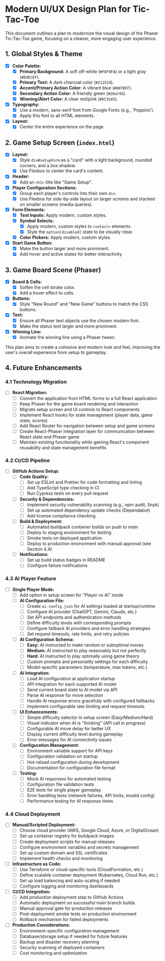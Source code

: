 # Modern UI/UX Design Plan for Tic-Tac-Toe

This document outlines a plan to modernize the visual design of the Phaser Tic-Tac-Toe game, focusing on a cleaner, more engaging user experience.

## 1. Global Styles & Theme

- [x] **Color Palette:**
    - [x] **Primary Background:** A soft off-white (`#F8F9FA`) or a light gray (`#E9ECEF`).
    - [x] **Primary Text:** A dark charcoal color (`#212529`).
    - [x] **Accent/Primary Action Color:** A vibrant blue (`#007BFF`).
    - [x] **Secondary Action Color:** A friendly green (`#28a745`).
    - [x] **Winning/Alert Color:** A clear red/pink (`#DC3545`).
- [x] **Typography:**
    - [x] Use a modern, sans-serif font from Google Fonts (e.g., 'Poppins').
    - [x] Apply this font to all HTML elements.
- [x] **Layout:**
    - [x] Center the entire experience on the page.

## 2. Game Setup Screen (`index.html`)

- [x] **Layout:**
    - [x] Style `div#setupForm` as a "card" with a light background, rounded corners, and a box shadow.
    - [x] Use Flexbox to center the card's content.
- [x] **Header:**
    - [x] Add an `<h1>` title like "Game Setup".
- [x] **Player Configuration Sections:**
    - [x] Group each player's controls into their own `div`.
    - [x] Use Flexbox for side-by-side layout on larger screens and stacked on smaller screens (media queries).
- [x] **Form Elements:**
    - [x] **Text Inputs:** Apply modern, custom styles.
    - [x] **Symbol Selects:**
        - [x] Apply modern, custom styles to `<select>` elements.
        - [x] Style the `option[disabled]` state to be visually clear.
    - [x] **Color Pickers:** Apply modern, custom styles.
- [x] **Start Game Button:**
    - [x] Make the button larger and more prominent.
    - [x] Add hover and active states for better interactivity.

## 3. Game Board Scene (Phaser)

- [x] **Board & Cells:**
    - [x] Soften the cell stroke color.
    - [x] Add a hover effect to cells.
- [x] **Buttons:**
    - [x] Style "New Round" and "New Game" buttons to match the CSS buttons.
- [x] **Text:**
    - [x] Ensure all Phaser text objects use the chosen modern font.
    - [x] Make the status text larger and more prominent.
- [x] **Winning Line:**
    - [x] Animate the winning line using a Phaser tween.

This plan aims to create a cohesive and modern look and feel, improving the user's overall experience from setup to gameplay.

## 4. Future Enhancements

### 4.1 Technology Migration
- [ ] **React Migration:**
    - [ ] Convert the application from HTML forms to a full React application
    - [ ] Keep Phaser for the game board rendering and interaction
    - [ ] Migrate setup screen and UI controls to React components
    - [ ] Implement React hooks for state management (player data, game state, scores)
    - [ ] Add React Router for navigation between setup and game screens
    - [ ] Create React-Phaser integration layer for communication between React state and Phaser game
    - [ ] Maintain existing functionality while gaining React's component reusability and state management benefits

### 4.2 CI/CD Pipeline
- [ ] **GitHub Actions Setup:**
    - [ ] **Code Quality:**
        - [ ] Set up ESLint and Prettier for code formatting and linting
        - [ ] Add TypeScript type checking in CI
        - [ ] Run Cypress tests on every pull request
    - [ ] **Security & Dependencies:**
        - [ ] Implement security vulnerability scanning (e.g., npm audit, Snyk)
        - [ ] Set up automated dependency update checks (Dependabot)
        - [ ] Add license compliance checking
    - [ ] **Build & Deployment:**
        - [ ] Automated buildpack container builds on push to main
        - [ ] Deploy to staging environment for testing
        - [ ] Smoke tests on deployed application
        - [ ] Deploy to production environment with manual approval (see Section 4.4)
    - [ ] **Notifications:**
        - [ ] Set up build status badges in README
        - [ ] Configure failure notifications

### 4.3 AI Player Feature
- [ ] **Single Player Mode:**
    - [ ] Add option in setup screen for "Player vs AI" mode
    - [ ] **AI Configuration File:**
        - [ ] Create `ai-config.json` for AI settings loaded at startup/runtime
        - [ ] Configure AI provider (ChatGPT, Gemini, Claude, etc.)
        - [ ] Set API endpoints and authentication methods
        - [ ] Define difficulty levels with corresponding prompts
        - [ ] Configure fallback AI providers and error handling strategies
        - [ ] Set request timeouts, rate limits, and retry policies
    - [ ] **AI Configuration Schema:**
        - [ ] **Easy:** AI instructed to make random or suboptimal moves
        - [ ] **Medium:** AI instructed to play reasonably but not perfectly  
        - [ ] **Hard:** AI instructed to play optimally using game theory
        - [ ] Custom prompts and personality settings for each difficulty
        - [ ] Model-specific parameters (temperature, max tokens, etc.)
    - [ ] **AI Integration:**
        - [ ] Load AI configuration at application startup
        - [ ] API integration for each supported AI model
        - [ ] Send current board state to AI model via API
        - [ ] Parse AI response for move selection
        - [ ] Handle AI response errors gracefully with configured fallbacks
        - [ ] Implement configurable rate limiting and request timeouts
    - [ ] **UI Enhancements:**
        - [ ] Simple difficulty selector in setup screen (Easy/Medium/Hard)
        - [ ] Visual indicator when AI is "thinking" (API call in progress)
        - [ ] Configurable AI move delay for better UX
        - [ ] Display current difficulty level during gameplay
        - [ ] Error messages for AI connectivity issues
    - [ ] **Configuration Management:**
        - [ ] Environment variable support for API keys
        - [ ] Configuration validation on startup
        - [ ] Hot-reload configuration during development
        - [ ] Documentation for configuration file format
    - [ ] **Testing:**
        - [ ] Mock AI responses for automated testing
        - [ ] Configuration file validation tests
        - [ ] E2E tests for single player gameplay
        - [ ] Error handling tests (network failures, API limits, invalid config)
        - [ ] Performance testing for AI response times

### 4.4 Cloud Deployment
- [ ] **Manual/Scripted Deployment:**
    - [ ] Choose cloud provider (AWS, Google Cloud, Azure, or DigitalOcean)
    - [ ] Set up container registry for buildpack images
    - [ ] Create deployment scripts for manual releases
    - [ ] Configure environment variables and secrets management
    - [ ] Set up custom domain and SSL certificates
    - [ ] Implement health checks and monitoring
- [ ] **Infrastructure as Code:**
    - [ ] Use Terraform or cloud-specific tools (CloudFormation, etc.)
    - [ ] Define scalable container deployment (Kubernetes, Cloud Run, etc.)
    - [ ] Set up load balancing and auto-scaling if needed
    - [ ] Configure logging and monitoring dashboards
- [ ] **CI/CD Integration:**
    - [ ] Add production deployment step to GitHub Actions
    - [ ] Automatic deployment on successful main branch builds
    - [ ] Manual approval gate for production releases
    - [ ] Post-deployment smoke tests on production environment
    - [ ] Rollback mechanism for failed deployments
- [ ] **Production Considerations:**
    - [ ] Environment-specific configuration management
    - [ ] Database/storage setup if needed for future features
    - [ ] Backup and disaster recovery planning
    - [ ] Security scanning of deployed containers
    - [ ] Cost monitoring and optimization 